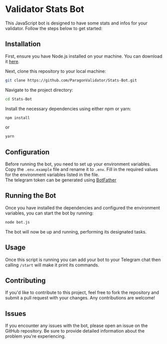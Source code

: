 
# Validator Stats Bot

This JavaScript bot is designed to have some stats and infos for your validator. Follow the steps below to get started:

## Installation

First, ensure you have Node.js installed on your machine. You can download it [here](https://nodejs.org/).

Next, clone this repository to your local machine:

```bash
git clone https://github.com/ParagonValidator/Stats-Bot.git
```

Navigate to the project directory:

```bash
cd Stats-Bot
```

Install the necessary dependencies using either npm or yarn:

```bash
npm install
```
or
```bash
yarn
```

## Configuration

Before running the bot, you need to set up your environment variables. Copy the `.env.example` file and rename it to `.env`. Fill in the required values for the environment variables listed in the file.  
The telegram token can be generated using [BotFather](https://github.com/ParagonValidator/Stats-Bot.git)

## Running the Bot

Once you have installed the dependencies and configured the environment variables, you can start the bot by running:

```bash
node bot.js
```

The bot will now be up and running, performing its designated tasks.

## Usage

Once this script is running you can add your bot to your Telegram chat then calling `/start` will make it print its commands.

## Contributing

If you'd like to contribute to this project, feel free to fork the repository and submit a pull request with your changes. Any contributions are welcome!

## Issues

If you encounter any issues with the bot, please open an issue on the GitHub repository. Be sure to provide detailed information about the problem you're experiencing.
```
